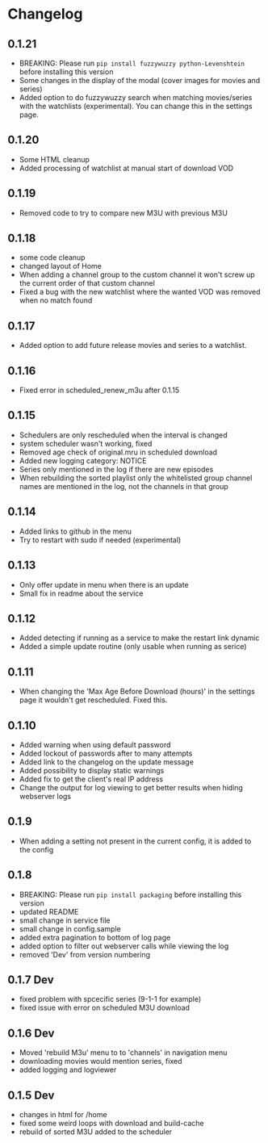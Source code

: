 # Changelog

## 0.1.21
- BREAKING: Please run `pip install fuzzywuzzy python-Levenshtein` before installing this version 
- Some changes in the display of the modal (cover images for movies and series)
- Added option to do fuzzywuzzy search when matching movies/series with the watchlists (experimental). You can change this in the settings page.



## 0.1.20
- Some HTML cleanup
- Added processing of watchlist at manual start of download VOD

## 0.1.19
- Removed code to try to compare new M3U with previous M3U

## 0.1.18
- some code cleanup
- changed layout of Home
- When adding a channel group to the custom channel it won't screw up the current order of that custom channel
- Fixed a bug with the new watchlist where the wanted VOD was removed when no match found

## 0.1.17
- Added option to add future release movies and series to a watchlist.

## 0.1.16
- Fixed error in scheduled_renew_m3u after 0.1.15

## 0.1.15
- Schedulers are only rescheduled when the interval is changed
- system scheduler wasn't working, fixed
- Removed age check of original.mru in scheduled download
- Added new logging category: NOTICE
- Series only mentioned in the log if there are new episodes
- When rebuilding the sorted playlist only the whitelisted group channel names are mentioned in the log, not the channels in that group

## 0.1.14
- Added links to github in the menu
- Try to restart with sudo if needed (experimental)

## 0.1.13
- Only offer update in menu when there is an update
- Small fix in readme about the service

## 0.1.12
- Added detecting if running as a service to make the restart link dynamic
- Added a simple update routine (only usable when running as serice)

## 0.1.11
- When changing the 'Max Age Before Download (hours)' in the settings page it wouldn't get rescheduled. Fixed this.

## 0.1.10
- Added warning when using default password
- Added lockout of passwords after to many attempts
- Added link to the changelog on the update message
- Added possibility to display static warnings
- Added fix to get the client's real IP address
- Change the output for log viewing to get better results when hiding webserver logs

## 0.1.9
- When adding a setting not present in the current config, it is added to the config

## 0.1.8
- BREAKING: Please run `pip install packaging` before installing this version
- updated README
- small change in service file
- small change in config.sample
- added extra pagination to bottom of log page
- added option to filter out webserver calls while viewing the log
- removed 'Dev' from version numbering

## 0.1.7 Dev
- fixed problem with spcecific series (9-1-1 for example)
- fixed issue with error on scheduled M3U download

## 0.1.6 Dev
- Moved 'rebuild M3u' menu to to 'channels' in navigation menu
- downloading movies would mention series, fixed
- added logging and logviewer

## 0.1.5 Dev
- changes in html for /home
- fixed some weird loops with download and build-cache
- rebuild of sorted M3U added to the scheduler